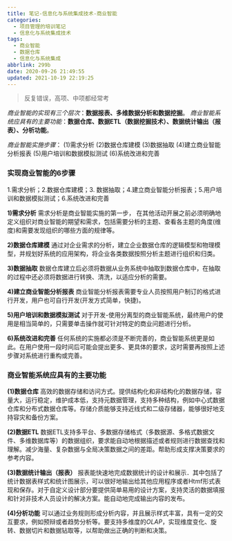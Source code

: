 ```yaml
---
title: 笔记-信息化与系统集成技术-商业智能
categories:
  - 项目管理的培训笔记
  - 信息化与系统集成技术
tags:
  - 商业智能
  - 数据仓库
  - 信息化与系统集成
abbrlink: 299b
date: 2020-09-26 21:49:55
updated: 2021-10-19 22:19:25
---
```


> 反复错误，高项、中项都经常考

*商业智能的实现有三个层次*：**数据报表、多维数据分析和数据挖掘**。
*商业智能系统应具有的主要功能*：**数据仓库、数据ETL（数据挖掘技术）、数据统计输出（报表）、分析功能**。

*商业智能实施步骤*：
(1)需求分析
(2)数据仓库建模
(3)数据抽取
(4)建立商业智能分析报表
(5)用户培训和数据模拟测试
(6)系统改进和完善

### 实现商业智能的6步骤

1.需求分析；2.数据仓库建模；3. 数据抽取；4.建立商业智能分析报表；5.用户培训和数据模拟测试；6.系统改进和完善

**1)需求分析**
需求分析是商业智能实施的第一步， 在其他活动开展之前必须明确地定义组织对商业智能的期望和需求，包括需要分析的主题、查看各主题的角度(维度)和需要发现组织的哪些方面的规律等。

**2)数据仓库建模**
通过对企业需求的分析，建立企业数据仓库的逻辑模型和物理模型，并规划好系统的应用架构，将企业各类数据按照分析主题进行组织和归类。

**3)数据抽取**
数据仓库建立后必须将数据从业务系统中抽取到数据仓库中，在抽取的过程中还必须将数据进行转换、清洗，以适应分析的需要。

**4)建立商业智能分析报表**
商业智能分析报表需要专业人员按照用户制订的格式进行开发，用户也可自行开发(开发方式简单，快捷)。

**5)用户培训和数据模拟测试**
对于开发-使用分离型的商业智能系统，最终用户的使用是相当简单的，只需要单击操作就可针对特定的商业问题进行分析。

**6)系统改进和完善**
任何系统的实施都必须是不断完善的，商业智能系统更是如此。在用户使用一段时间后可能会提出更多、更具体的要求，这时需要再按照上述步骤对系统进行重构或完善。

<!-- more -->

### 商业智能系统应具有的主要功能

**(1)数据仓库**
高效的数据存储和访问方式。提供结构化和非结构化的数据存储，容量大，运行稳定，维护成本低，支持元数据管理，支持多种结构，例如中心式数据仓库和分布式数据仓库等。存储介质能够支持近线式和二级存储器，能够很好地支持容灾和备份方案。

**(2)数据ETL**
数据ETL支持多平台、多数据存储格式（多数据源、多格式数据文件、多维数据库等）的数据组织，要求能自动地根据描述或者规则进行数据查找和理解。减少海量、复杂数据与全局决策数据之间的差距。帮助形成支撑决策要求的参考内容。

**(3)数据统计输出（报表）**
报表能快速地完成数据统计的设计和展示．其中包括了统计数据表样式和统计图展示，可以很好地输出给其他应用程序或者Htmf形式表现和保存。对于自定义设计部分要提供简单易用的设计方案，支持灵活的数据填报和针对非技术人员设计的解决方案。能自动地完成输出内容的发布。

**(4)分析功能**
可以通过业务规则形成分析内容，并且展示样式丰富，具有一定的交互要求，例如预辩或者趋势分析等。要支持多维度的*OLAP*，实现维度变化、旋转、数据切片和数据钻取等，以帮助做出正确的判断和决策。
